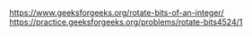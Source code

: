 https://www.geeksforgeeks.org/rotate-bits-of-an-integer/
https://practice.geeksforgeeks.org/problems/rotate-bits4524/1

